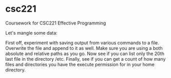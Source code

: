 # csc221
Coursework for CSC221 Effective Programming

Let's mangle some data:

First off, experiment with saving output from various commands to a file. Overwrite the file and append to it as well. Make sure you are using a both absolute and relative paths as you go.
Now see if you can list only the 20th last file in the directory /etc.
Finally, see if you can get a count of how many files and directories you have the execute permission for in your home directory.
